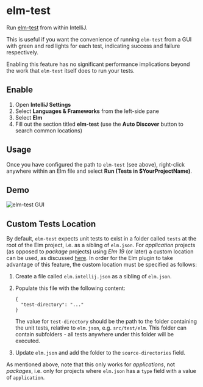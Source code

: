 # elm-test

Run [elm-test](https://github.com/elm-explorations/test) from within IntelliJ.

This is useful if you want the convenience of running `elm-test` from a GUI with green and red lights for each test, indicating success and failure respectively.

Enabling this feature has no significant performance implications beyond the work that `elm-test` itself does to run your tests.


## Enable

1. Open **IntelliJ Settings**
2. Select **Languages & Frameworks** from the left-side pane
3. Select **Elm**
4. Fill out the section titled **elm-test** (use the **Auto Discover** button to search common locations) 


## Usage

Once you have configured the path to `elm-test` (see above), right-click anywhere within an Elm file and select **Run (Tests in $YourProjectName)**.


## Demo

![elm-test GUI](../assets/elm_test_runner.jpg)


## Custom Tests Location
By default, `elm-test` expects unit tests to exist in a folder called `tests` at the root of the Elm project, i.e. as a
sibling of `elm.json`. For _application_ projects (as opposed to _package_ projects) using _Elm 19_ (or later) a custom
location can be used, as discussed [here](https://github.com/rtfeldman/node-test-runner/pull/306#issuecomment-432835586).
In order for the Elm plugin to take advantage of this feature, the custom location must be specified as follows:

1. Create a file called `elm.intellij.json` as a sibling of `elm.json`.

1. Populate this file with the following content:
    ```
    {
      "test-directory": "..."
    }
    ```
   The value for `test-directory` should be the path to the folder containing the unit tests, relative to `elm.json`,
   e.g. `src/test/elm`.
   This folder can contain subfolders - all tests anywhere under this folder will be executed.

1. Update `elm.json` and add the folder to the `source-directories` field.

As mentioned above, note that this only works for _applications_, not _packages_, i.e. only for projects where `elm.json`
has a `type` field with a value of `application`.
